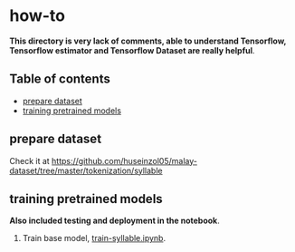 # how-to

**This directory is very lack of comments, able to understand Tensorflow, Tensorflow estimator and Tensorflow Dataset are really helpful**.

## Table of contents
  * [prepare dataset](#prepare-dataset)
  * [training pretrained models](#training-pretrained-models)

## prepare dataset

Check it at https://github.com/huseinzol05/malay-dataset/tree/master/tokenization/syllable

## training pretrained models

**Also included testing and deployment in the notebook**.

1. Train base model, [train-syllable.ipynb](train-syllable.ipynb).
